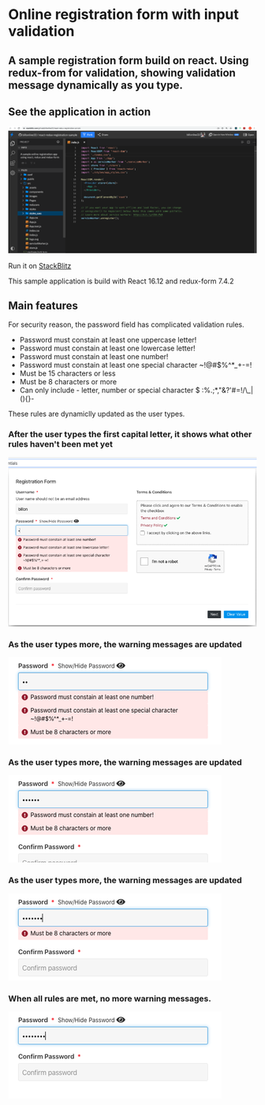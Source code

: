 # Online registration form with input validation
## A sample registration form build on react. Using redux-from for validation, showing validation message dynamically as you type.

## See the application in action

[![stackblitz](screenshots//stackblitz-screenshot-large.png)](https://stackblitz.com/github/billonline33/react-redux-registration-sample)

Run it on [StackBlitz](https://stackblitz.com/github/billonline33/react-redux-registration-sample) 

This sample application is build with React 16.12 and redux-form 7.4.2

## Main features

For security reason, the password field has complicated validation rules.

* Password must constain at least one uppercase letter!
* Password must constain at least one lowercase letter!
* Password must constain at least one number!
* Password must constain at least one special character ~!@#$%^*_+-=!
* Must be 15 characters or less
* Must be 8 characters or more
* Can only include - letter, number or special character $ :%.;*,"&?\'#=!/\\_|(){}-


These rules are dynamiclly updated as the user types.

### After the user types the first capital letter, it shows what other rules haven't been met yet

![](screenshots/password-screenshot1.png)

### As the user types more, the warning messages are updated
![](screenshots/password-screenshot2.png)

### As the user types more, the warning messages are updated
![](screenshots/password-screenshot3.png)

### As the user types more, the warning messages are updated
![](screenshots/password-screenshot4.png)

### When all rules are met, no more warning messages.
![](screenshots/password-screenshot5.png)
